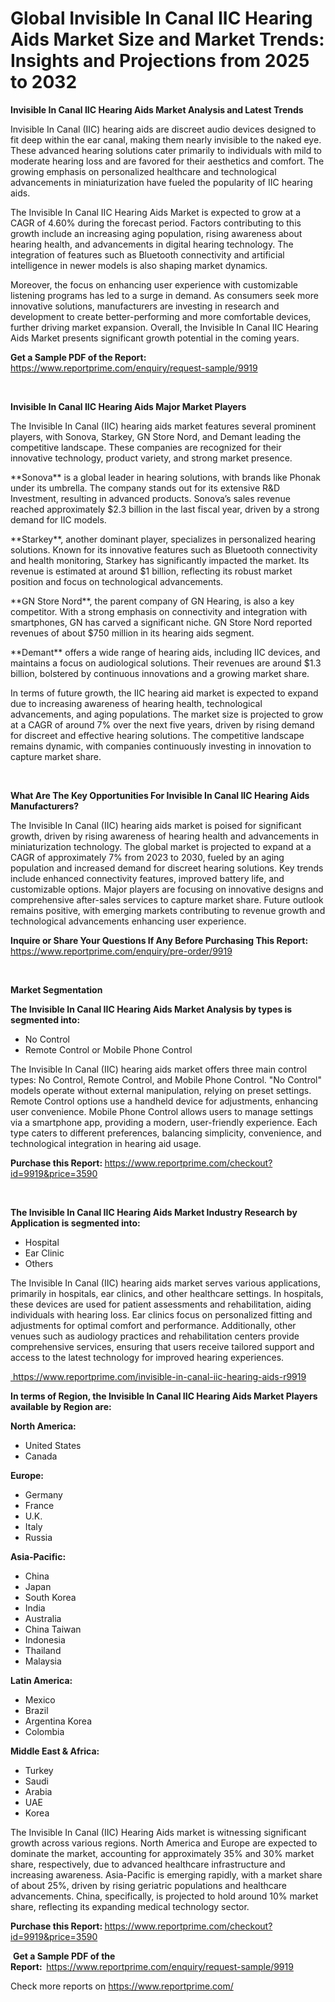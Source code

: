 <p><h1>Global Invisible In Canal IIC Hearing Aids Market Size and Market Trends: Insights and Projections from 2025 to 2032</h1></p><p><strong>Invisible In Canal IIC Hearing Aids Market Analysis and Latest Trends</strong></p>
<p><p>Invisible In Canal (IIC) hearing aids are discreet audio devices designed to fit deep within the ear canal, making them nearly invisible to the naked eye. These advanced hearing solutions cater primarily to individuals with mild to moderate hearing loss and are favored for their aesthetics and comfort. The growing emphasis on personalized healthcare and technological advancements in miniaturization have fueled the popularity of IIC hearing aids.</p><p>The Invisible In Canal IIC Hearing Aids Market is expected to grow at a CAGR of 4.60% during the forecast period. Factors contributing to this growth include an increasing aging population, rising awareness about hearing health, and advancements in digital hearing technology. The integration of features such as Bluetooth connectivity and artificial intelligence in newer models is also shaping market dynamics. </p><p>Moreover, the focus on enhancing user experience with customizable listening programs has led to a surge in demand. As consumers seek more innovative solutions, manufacturers are investing in research and development to create better-performing and more comfortable devices, further driving market expansion. Overall, the Invisible In Canal IIC Hearing Aids Market presents significant growth potential in the coming years.</p></p>
<p><strong>Get a Sample PDF of the Report:&nbsp;</strong> <a href="https://www.reportprime.com/enquiry/request-sample/9919?utm_campaign=2648&utm_medium=2&utm_source=Github&utm_content=ia&utm_term=20032025&utm_id=invisible-in-canal-iic-hearing-aids">https://www.reportprime.com/enquiry/request-sample/9919</a></p>
<p>&nbsp;</p>
<p><strong>Invisible In Canal IIC Hearing Aids Major Market Players</strong></p>
<p><p>The Invisible In Canal (IIC) hearing aids market features several prominent players, with Sonova, Starkey, GN Store Nord, and Demant leading the competitive landscape. These companies are recognized for their innovative technology, product variety, and strong market presence.</p><p>**Sonova** is a global leader in hearing solutions, with brands like Phonak under its umbrella. The company stands out for its extensive R&D Investment, resulting in advanced products. Sonova’s sales revenue reached approximately $2.3 billion in the last fiscal year, driven by a strong demand for IIC models.</p><p>**Starkey**, another dominant player, specializes in personalized hearing solutions. Known for its innovative features such as Bluetooth connectivity and health monitoring, Starkey has significantly impacted the market. Its revenue is estimated at around $1 billion, reflecting its robust market position and focus on technological advancements.</p><p>**GN Store Nord**, the parent company of GN Hearing, is also a key competitor. With a strong emphasis on connectivity and integration with smartphones, GN has carved a significant niche. GN Store Nord reported revenues of about $750 million in its hearing aids segment.</p><p>**Demant** offers a wide range of hearing aids, including IIC devices, and maintains a focus on audiological solutions. Their revenues are around $1.3 billion, bolstered by continuous innovations and a growing market share.</p><p>In terms of future growth, the IIC hearing aid market is expected to expand due to increasing awareness of hearing health, technological advancements, and aging populations. The market size is projected to grow at a CAGR of around 7% over the next five years, driven by rising demand for discreet and effective hearing solutions. The competitive landscape remains dynamic, with companies continuously investing in innovation to capture market share.</p></p>
<p>&nbsp;</p>
<p><strong>What Are The Key Opportunities For Invisible In Canal IIC Hearing Aids Manufacturers?</strong></p>
<p><p>The Invisible In Canal (IIC) hearing aids market is poised for significant growth, driven by rising awareness of hearing health and advancements in miniaturization technology. The global market is projected to expand at a CAGR of approximately 7% from 2023 to 2030, fueled by an aging population and increased demand for discreet hearing solutions. Key trends include enhanced connectivity features, improved battery life, and customizable options. Major players are focusing on innovative designs and comprehensive after-sales services to capture market share. Future outlook remains positive, with emerging markets contributing to revenue growth and technological advancements enhancing user experience.</p></p>
<p><strong>Inquire or Share Your Questions If Any Before Purchasing This Report:</strong> <a href="https://www.reportprime.com/enquiry/pre-order/9919?utm_campaign=2648&utm_medium=2&utm_source=Github&utm_content=ia&utm_term=20032025&utm_id=invisible-in-canal-iic-hearing-aids">https://www.reportprime.com/enquiry/pre-order/9919</a></p>
<p>&nbsp;</p>
<p><strong>Market Segmentation</strong></p>
<p><strong>The Invisible In Canal IIC Hearing Aids Market Analysis by types is segmented into:</strong></p>
<p><ul><li>No Control</li><li>Remote Control or Mobile Phone Control</li></ul></p>
<p><p>The Invisible In Canal (IIC) hearing aids market offers three main control types: No Control, Remote Control, and Mobile Phone Control. "No Control" models operate without external manipulation, relying on preset settings. Remote Control options use a handheld device for adjustments, enhancing user convenience. Mobile Phone Control allows users to manage settings via a smartphone app, providing a modern, user-friendly experience. Each type caters to different preferences, balancing simplicity, convenience, and technological integration in hearing aid usage.</p></p>
<p><strong>Purchase this Report:&nbsp;</strong><a href="https://www.reportprime.com/checkout?id=9919&price=3590&utm_campaign=2648&utm_medium=2&utm_source=Github&utm_content=ia&utm_term=20032025&utm_id=invisible-in-canal-iic-hearing-aids">https://www.reportprime.com/checkout?id=9919&price=3590</a></p>
<p>&nbsp;</p>
<p><strong>The Invisible In Canal IIC Hearing Aids Market Industry Research by Application is segmented into:</strong></p>
<p><ul><li>Hospital</li><li>Ear Clinic</li><li>Others</li></ul></p>
<p><p>The Invisible In Canal (IIC) hearing aids market serves various applications, primarily in hospitals, ear clinics, and other healthcare settings. In hospitals, these devices are used for patient assessments and rehabilitation, aiding individuals with hearing loss. Ear clinics focus on personalized fitting and adjustments for optimal comfort and performance. Additionally, other venues such as audiology practices and rehabilitation centers provide comprehensive services, ensuring that users receive tailored support and access to the latest technology for improved hearing experiences.</p></p>
<p><a href="https://www.reportprime.com/invisible-in-canal-iic-hearing-aids-r9919?utm_campaign=2648&utm_medium=2&utm_source=Github&utm_content=ia&utm_term=20032025&utm_id=invisible-in-canal-iic-hearing-aids">&nbsp;https://www.reportprime.com/invisible-in-canal-iic-hearing-aids-r9919</a></p>
<p><strong>In terms of Region, the Invisible In Canal IIC Hearing Aids Market Players available by Region are:</strong></p>
<p>
    <p> <strong> North America: </strong>
        <ul>
            <li>United States</li>
            <li>Canada</li>
        </ul>
        </p> 
    <p> <strong> Europe: </strong>
        <ul>
            <li>Germany</li>
            <li>France</li>
            <li>U.K.</li>
            <li>Italy</li>
            <li>Russia</li>
        </ul>
        </p> 
    <p> <strong> Asia-Pacific: </strong>
        <ul>
            <li>China</li>
            <li>Japan</li>
            <li>South Korea</li>
            <li>India</li>
            <li>Australia</li>
            <li>China Taiwan</li>
            <li>Indonesia</li>
            <li>Thailand</li>
            <li>Malaysia</li>
        </ul>
        </p> 
    <p> <strong> Latin America: </strong>
        <ul>
            <li>Mexico</li>
            <li>Brazil</li>
            <li>Argentina Korea</li>
            <li>Colombia</li>
        </ul>
        </p> 
    <p> <strong> Middle East & Africa: </strong>
        <ul>
            <li>Turkey</li>
            <li>Saudi</li>
            <li>Arabia</li>
            <li>UAE</li>
            <li>Korea</li>
        </ul>
    </p>
    </p>
<p><p>The Invisible In Canal (IIC) Hearing Aids market is witnessing significant growth across various regions. North America and Europe are expected to dominate the market, accounting for approximately 35% and 30% market share, respectively, due to advanced healthcare infrastructure and increasing awareness. Asia-Pacific is emerging rapidly, with a market share of about 25%, driven by rising geriatric populations and healthcare advancements. China, specifically, is projected to hold around 10% market share, reflecting its expanding medical technology sector.</p></p>
<p><strong>Purchase this Report: </strong><a href="https://www.reportprime.com/checkout?id=9919&price=3590&utm_campaign=2648&utm_medium=2&utm_source=Github&utm_content=ia&utm_term=20032025&utm_id=invisible-in-canal-iic-hearing-aids">https://www.reportprime.com/checkout?id=9919&price=3590</a></p>
<p>&nbsp;<strong>Get a Sample PDF of the Report:&nbsp;&nbsp;</strong><a href="https://www.reportprime.com/enquiry/request-sample/9919?utm_campaign=2648&utm_medium=2&utm_source=Github&utm_content=ia&utm_term=20032025&utm_id=invisible-in-canal-iic-hearing-aids">https://www.reportprime.com/enquiry/request-sample/9919</a></p>
<p><strong></strong></p>
<p>Check more reports on <a href="https://www.reportprime.com/?utm_campaign=2648&utm_medium=2&utm_source=Github&utm_content=ia&utm_term=20032025&utm_id=invisible-in-canal-iic-hearing-aids">https://www.reportprime.com/</a></p>